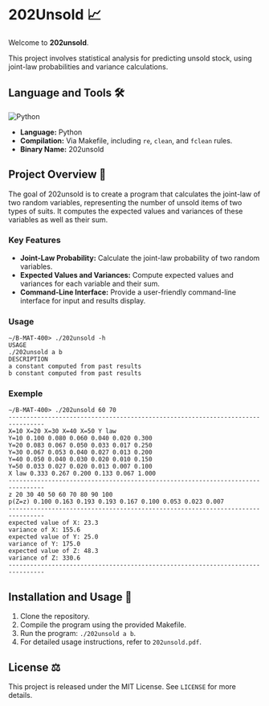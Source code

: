 # 202Unsold 📈

Welcome to **202unsold**.

This project involves statistical analysis for predicting unsold stock, using joint-law probabilities and variance calculations.

## Language and Tools 🛠️

![Python](https://img.shields.io/badge/Python-3776AB?style=for-the-badge&logo=python&logoColor=white)

- **Language:** Python
- **Compilation:** Via Makefile, including `re`, `clean`, and `fclean` rules.
- **Binary Name:** 202unsold

## Project Overview 🔎

The goal of 202unsold is to create a program that calculates the joint-law of two random variables, representing the number of unsold items of two types of suits. It computes the expected values and variances of these variables as well as their sum.

### Key Features

- **Joint-Law Probability:** Calculate the joint-law probability of two random variables.
- **Expected Values and Variances:** Compute expected values and variances for each variable and their sum.
- **Command-Line Interface:** Provide a user-friendly command-line interface for input and results display.

### Usage

```
∼/B-MAT-400> ./202unsold -h
USAGE
./202unsold a b
DESCRIPTION
a constant computed from past results
b constant computed from past results
```
### Exemple

```
∼/B-MAT-400> ./202unsold 60 70
--------------------------------------------------------------------------------
X=10 X=20 X=30 X=40 X=50 Y law
Y=10 0.100 0.080 0.060 0.040 0.020 0.300
Y=20 0.083 0.067 0.050 0.033 0.017 0.250
Y=30 0.067 0.053 0.040 0.027 0.013 0.200
Y=40 0.050 0.040 0.030 0.020 0.010 0.150
Y=50 0.033 0.027 0.020 0.013 0.007 0.100
X law 0.333 0.267 0.200 0.133 0.067 1.000
--------------------------------------------------------------------------------
z 20 30 40 50 60 70 80 90 100
p(Z=z) 0.100 0.163 0.193 0.193 0.167 0.100 0.053 0.023 0.007
--------------------------------------------------------------------------------
expected value of X: 23.3
variance of X: 155.6
expected value of Y: 25.0
variance of Y: 175.0
expected value of Z: 48.3
variance of Z: 330.6
--------------------------------------------------------------------------------
```

## Installation and Usage 💾

1. Clone the repository.
2. Compile the program using the provided Makefile.
3. Run the program: `./202unsold a b`.
4. For detailed usage instructions, refer to `202unsold.pdf`.

## License ⚖️

This project is released under the MIT License. See `LICENSE` for more details.
